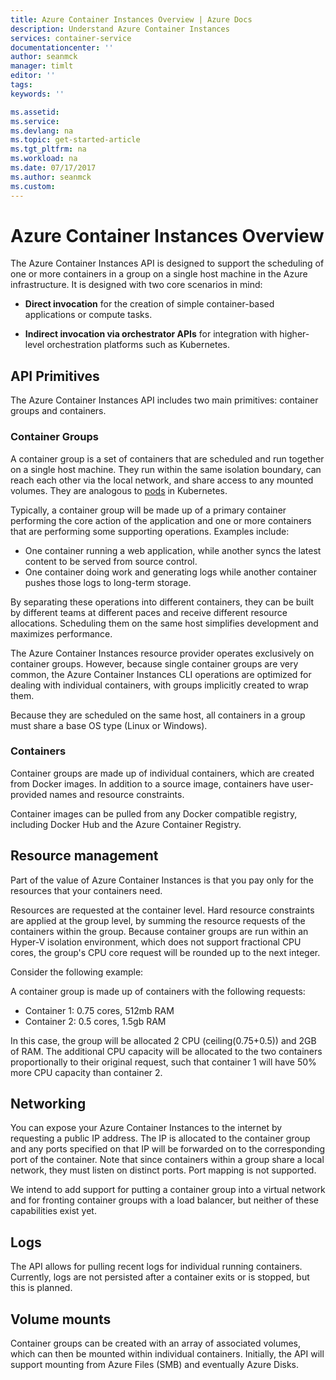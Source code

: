 ```yaml
---
title: Azure Container Instances Overview | Azure Docs
description: Understand Azure Container Instances
services: container-service
documentationcenter: ''
author: seanmck
manager: timlt
editor: ''
tags: 
keywords: ''

ms.assetid: 
ms.service: 
ms.devlang: na
ms.topic: get-started-article
ms.tgt_pltfrm: na
ms.workload: na
ms.date: 07/17/2017
ms.author: seanmck
ms.custom: 
---
```


# Azure Container Instances Overview

The Azure Container Instances API is designed to support the scheduling of one or more containers in a group on a single host machine in the Azure infrastructure. It is designed with two core scenarios in mind:

- **Direct invocation** for the creation of simple container-based applications or compute tasks.

- **Indirect invocation via orchestrator APIs** for integration with higher-level orchestration platforms such as Kubernetes.

## API Primitives 

The Azure Container Instances API includes two main primitives: container groups and containers.

### Container Groups

A container group is a set of containers that are scheduled and run together on a single host machine. They run within the same isolation boundary, can reach each other via the local network, and share access to any mounted volumes. They are analogous to [pods][k8s-pod] in Kubernetes.

Typically, a container group will be made up of a primary container performing the core action of the application and one or more containers that are performing some supporting operations. Examples include:

- One container running a web application, while another syncs the latest content to be served from source control.
- One container doing work and generating logs while another container pushes those logs to long-term storage.

By separating these operations into different containers, they can be built by different teams at different paces and receive different resource allocations. Scheduling them on the same host simplifies development and maximizes performance.

The Azure Container Instances resource provider operates exclusively on container groups. However, because single container groups are very common, the Azure Container Instances CLI operations are optimized for dealing with individual containers, with groups implicitly created to wrap them.

Because they are scheduled on the same host, all containers in a group must share a base OS type (Linux or Windows). 

### Containers

Container groups are made up of individual containers, which are created from Docker images. In addition to a source image, containers have user-provided names and resource constraints.

Container images can be pulled from any Docker compatible registry, including Docker Hub and the Azure Container Registry.

## Resource management

Part of the value of Azure Container Instances is that you pay only for the resources that your containers need. 

Resources are requested at the container level. Hard resource constraints are applied at the group level, by summing the resource requests of the containers within the group. Because container groups are run within an Hyper-V isolation environment, which does not support fractional CPU cores, the group's CPU core request will be rounded up to the next integer.

Consider the following example:

A container group is made up of containers with the following requests:

- Container 1: 0.75 cores, 512mb RAM
- Container 2: 0.5 cores, 1.5gb RAM

In this case, the group will be allocated 2 CPU (ceiling(0.75+0.5)) and 2GB of RAM. The additional CPU capacity will be allocated to the two containers proportionally to their original request, such that container 1 will have 50% more CPU capacity than container 2.

## Networking

You can expose your Azure Container Instances to the internet by requesting a public IP address. The IP is allocated to the container group and any ports specified on that IP will be forwarded on to the corresponding port of the container. Note that since containers within a group share a local network, they must listen on distinct ports. Port mapping is not supported.

We intend to add support for putting a container group into a virtual network and for fronting container groups with a load balancer, but neither of these capabilities exist yet.

## Logs

The API allows for pulling recent logs for individual running containers. Currently, logs are not persisted after a container exits or is stopped, but this is planned.

## Volume mounts

Container groups can be created with an array of associated volumes, which can then be mounted within individual containers. Initially, the API will support mounting from Azure Files (SMB) and eventually Azure Disks.

<!-- Links -->

[k8s-pod]: https://kubernetes.io/docs/concepts/workloads/pods/pod/
